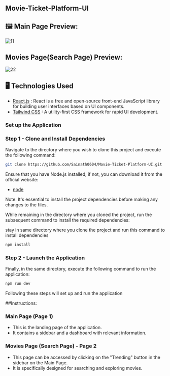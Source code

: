 ## Movie-Ticket-Platform-UI 

## 🖼️ Main Page Preview:

![11](https://github.com/Sainath0604/Movie-Ticket-Platform-UI/assets/108300703/fc2dfe59-a1b8-4fea-a977-9a1df9dc4fd8)

## Movies Page(Search Page) Preview:

![22](https://github.com/Sainath0604/Movie-Ticket-Platform-UI/assets/108300703/cc78e849-82ff-4272-a496-ee32e7b5130a)

## 🖥️ Technologies Used

- [React.js](https://react.dev) : React is a free and open-source front-end JavaScript library for building user interfaces based on UI components.
- [Tailwind CSS](https://tailwindcss.com) : A utility-first CSS framework for rapid UI development.

### Set up the Application
### Step 1 - Clone and Install Dependencies

Navigate to the directory where you wish to clone this project and execute the following command:

```bash
git clone https://github.com/Sainath0604/Movie-Ticket-Platform-UI.git
```
Ensure that you have Node.js installed; if not, you can download it from the official website:

- [node](https://nodejs.org/)


Note: It's essential to install the project dependencies before making any changes to the files.

While remaining in the directory where you cloned the project, run the subsequent command to install the required dependencies:

stay in same directory where you clone the project and run this command to install dependencies

```bash
npm install
```

### Step 2 - Launch the Application

Finally, in the same directory, execute the following command to run the application:

```bash
npm run dev
```
Following these steps will set up and run the application

##Instructions:
### Main Page (Page 1)

- This is the landing page of the application.
- It contains a sidebar and a dashboard with relevant information.
### Movies Page (Search Page) - Page 2

- This page can be accessed by clicking on the "Trending" button in the sidebar on the Main Page.
- It is specifically designed for searching and exploring movies.